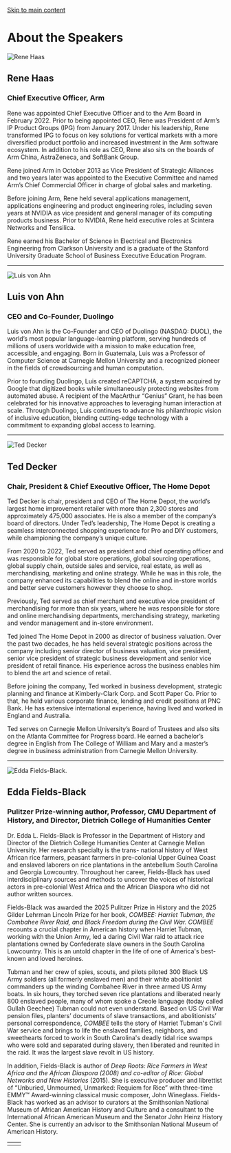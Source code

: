 [Skip to main content](https://www.cmu.edu/leadership/president/lecture-series/speakers#main-content)

# About the Speakers

![Rene Haas](https://www.cmu.edu/sites/default/files/styles/cke_media_resize_medium/public/2025-08/rene_haas_headshot1.jpg?itok=0czwVgrg)

## Rene Haas

### Chief Executive Officer, Arm

Rene was appointed Chief Executive Officer and to the Arm Board in February 2022. Prior to being appointed CEO, Rene was President of Arm’s IP Product Groups (IPG) from January 2017. Under his leadership, Rene transformed IPG to focus on key solutions for vertical markets with a more diversified product portfolio and increased investment in the Arm software ecosystem. In addition to his role as CEO, Rene also sits on the boards of Arm China, AstraZeneca, and SoftBank Group.

Rene joined Arm in October 2013 as Vice President of Strategic Alliances and two years later was appointed to the Executive Committee and named Arm’s Chief Commercial Officer in charge of global sales and marketing.

Before joining Arm, Rene held several applications management, applications engineering and product engineering roles, including seven years at NVIDIA as vice president and general manager of its computing products business. Prior to NVIDIA, Rene held executive roles at Scintera Networks and Tensilica.

Rene earned his Bachelor of Science in Electrical and Electronics Engineering from Clarkson University and is a graduate of the Stanford University Graduate School of Business Executive Education Program.

* * *

![Luis von Ahn](https://www.cmu.edu/sites/default/files/styles/cke_media_resize_medium/public/2025-08/luis_von_ahn.jpg?itok=UJh5vqb9)

## Luis von Ahn

### CEO and Co-Founder, Duolingo

Luis von Ahn is the Co-Founder and CEO of Duolingo (NASDAQ: DUOL), the world’s most popular language-learning platform, serving hundreds of millions of users worldwide with a mission to make education free, accessible, and engaging. Born in Guatemala, Luis was a Professor of Computer Science at Carnegie Mellon University and a recognized pioneer in the fields of crowdsourcing and human computation.

Prior to founding Duolingo, Luis created reCAPTCHA, a system acquired by Google that digitized books while simultaneously protecting websites from automated abuse. A recipient of the MacArthur “Genius” Grant, he has been celebrated for his innovative approaches to leveraging human interaction at scale. Through Duolingo, Luis continues to advance his philanthropic vision of inclusive education, blending cutting-edge technology with a commitment to expanding global access to learning.

* * *

![Ted Decker](https://www.cmu.edu/sites/default/files/styles/cke_media_resize_medium/public/2025-08/ted_decker.jpg?itok=8SuHpiQF)

## Ted Decker

### Chair, President & Chief Executive Officer, The Home Depot

Ted Decker is chair, president and CEO of The Home Depot, the world’s largest home improvement retailer with more than 2,300 stores and approximately 475,000 associates. He is also a member of the company’s board of directors. Under Ted’s leadership, The Home Depot is creating a seamless interconnected shopping experience for Pro and DIY customers, while championing the company’s unique culture.

From 2020 to 2022, Ted served as president and chief operating officer and was responsible for global store operations, global sourcing operations, global supply chain, outside sales and service, real estate, as well as merchandising, marketing and online strategy. While he was in this role, the company enhanced its capabilities to blend the online and in-store worlds and better serve customers however they choose to shop.

Previously, Ted served as chief merchant and executive vice president of merchandising for more than six years, where he was responsible for store and online merchandising departments, merchandising strategy, marketing and vendor management and in-store environment.

Ted joined The Home Depot in 2000 as director of business valuation. Over the past two decades, he has held several strategic positions across the company including senior director of business valuation, vice president, senior vice president of strategic business development and senior vice president of retail finance. His experience across the business enables him to blend the art and science of retail.

Before joining the company, Ted worked in business development, strategic planning and finance at Kimberly-Clark Corp. and Scott Paper Co. Prior to that, he held various corporate finance, lending and credit positions at PNC Bank. He has extensive international experience, having lived and worked in England and Australia.

Ted serves on Carnegie Mellon University’s Board of Trustees and also sits on the Atlanta Committee for Progress board. He earned a bachelor’s degree in English from The College of William and Mary and a master’s degree in business administration from Carnegie Mellon University.

* * *

![Edda Fields-Black.](https://www.cmu.edu/sites/default/files/2025-08/edda_field_black.jpg)

## Edda Fields-Black

### Pulitzer Prize-winning author, Professor, CMU Department of History, and Director, Dietrich College of Humanities Center

Dr. Edda L. Fields-Black is Professor in the Department of History and Director of the Dietrich College Humanities Center at Carnegie Mellon University. Her research specialty is the trans- national history of West African rice farmers, peasant farmers in pre-colonial Upper Guinea Coast and enslaved laborers on rice plantations in the antebellum South Carolina and Georgia Lowcountry. Throughout her career, Fields-Black has used interdisciplinary sources and methods to uncover the voices of historical actors in pre-colonial West Africa and the African Diaspora who did not author written sources.

Fields-Black was awarded the 2025 Pulitzer Prize in History and the 2025 Gilder Lehrman Lincoln Prize for her book, _COMBEE: Harriet Tubman, the Combahee River Raid, and Black Freedom during the Civil War. COMBEE_ recounts a crucial chapter in American history when Harriet Tubman, working with the Union Army, led a daring Civil War raid to attack rice plantations owned by Confederate slave owners in the South Carolina Lowcountry. This is an untold chapter in the life of one of America's best-known and loved heroines.

Tubman and her crew of spies, scouts, and pilots piloted 300 Black US Army soldiers (all formerly enslaved men) and their white abolitionist commanders up the winding Combahee River in three armed US Army boats. In six hours, they torched seven rice plantations and liberated nearly 800 enslaved people, many of whom spoke a Creole language (today called Gullah Geechee) Tubman could not even understand. Based on US Civil War pension files, planters’ documents of slave transactions, and abolitionists’ personal correspondence, _COMBEE_ tells the story of Harriet Tubman's Civil War service and brings to life the enslaved families, neighbors, and sweethearts forced to work in South Carolina's deadly tidal rice swamps who were sold and separated during slavery, then liberated and reunited in the raid. It was the largest slave revolt in US history.

In addition, Fields-Black is author of _Deep Roots: Rice Farmers in West Africa and the African Diaspora (2008) and co-editor of Rice: Global Networks and New Histories_ (2015). She is executive producer and librettist of “Unburied, Unmourned, Unmarked: Requiem for Rice” with three-time EMMY™ Award-winning classical music composer, John Wineglass. Fields-Black has worked as an advisor to curators at the Smithsonian National Museum of African American History and Culture and a consultant to the International African American Museum and the Senator John Heinz History Center. She is currently an advisor to the Smithsonian National Museum of American History.

|     |     |
| --- | --- |
|  |  |
